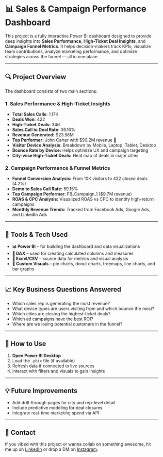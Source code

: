 # 📊 Sales & Campaign Performance Dashboard

This project is a fully interactive Power BI dashboard designed to provide deep insights into **Sales Performance**, **High-Ticket Deal Insights**, and **Campaign Funnel Metrics**. It helps decision-makers track KPIs, visualize team contributions, analyze marketing performance, and optimize strategies across the funnel — all in one place.

---

## 🔍 Project Overview

The dashboard consists of two main sections:

### 1. **Sales Performance & High-Ticket Insights**
- **Total Sales Calls:** 1.17K
- **Deals Won:** 422
- **High-Ticket Deals:** 346
- **Sales Call to Deal Rate:** 36.16%
- **Revenue Generated:** $23.58M
- **Top Performer:** John Carter with $90.2M revenue 💪
- **Visitor Device Analysis:** Breakdown by Mobile, Laptop, Tablet, Desktop
- **Bounce Rate by Device:** Helps optimize UX and campaign targeting
- **City-wise High-Ticket Deals:** Heat map of deals in major cities

### 2. **Campaign Performance & Funnel Metrics**
- **Funnel Conversion Analysis:** From 10K visitors to 422 closed deals (4.2%)
- **Demo to Sales Call Rate:** 59.15%
- **Top Campaign Performer:** FB_Campaign_1 ($9.7M revenue)
- **ROAS & CPC Analysis:** Visualized ROAS vs CPC to identify high-return campaigns
- **Monthly Revenue Trends:** Tracked from Facebook Ads, Google Ads, and LinkedIn Ads

---

## 💼 Tools & Tech Used

- **📊 Power BI** – for building the dashboard and data visualizations
- **🧮 DAX** – used for creating calculated columns and measures
- **📂 Excel/CSV** – source data for metrics and visual analysis
- **🎨 Custom Visuals** – pie charts, donut charts, treemaps, line charts, and bar graphs

---

## 📈 Key Business Questions Answered

- Which sales rep is generating the most revenue?
- What device types are users visiting from and which bounce the most?
- Which cities are closing the highest-ticket deals?
- Which ad campaigns have the best ROI?
- Where are we losing potential customers in the funnel?

---

## 🚀 How to Use

1. **Open Power BI Desktop**
2. Load the `.pbix` file (if available)
3. Refresh data if connected to live sources
4. Interact with filters and visuals to gain insights

---

## 💡 Future Improvements

- Add drill-through pages for city and rep-level detail
- Include predictive modeling for deal closures
- Integrate real-time marketing spend via API

---

## 🙌 Contact

If you vibed with this project or wanna collab on something awesome, hit me up on [LinkedIn](#) or drop a DM on [Instagram](#).
